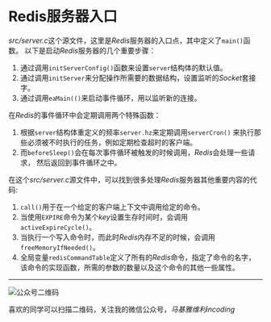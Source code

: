 # Redis服务器入口

*src/server.c*这个源文件，这里是*Redis*服务器的入口点，其中定义了`main()`函数。
以下是启动*Redis*服务器的几个重要步骤：
1. 通过调用`initServerConfig()`函数来设置`server`结构体的默认值。
2. 通过调用`initServer`来分配操作所需要的数据结构，设置监听的*Socket*套接字。
3. 通过调用`eaMain(()`来启动事件循环，用以监听新的连接。

在*Redis*的事件循环中会定期调用两个特殊函数：
1. 根据`server`结构体重定义的频率`server.hz`来定期调用`serverCron()`
来执行那些必须被不时执行的任务，例如定期检查超时的客户端。
2. 而`beforeSleep()`会在每次事件循环被触发的时候调用，*Redis*会处理一些请求，
然后返回到事件循环之中。

在这个*src/server.c*源文件中，可以找到很多处理*Redis*服务器其他重要内容的代码:
1. `call()`用于在一个给定的客户端上下文中调用给定的命令。
2. 当使用`EXPIRE`命令为某个*key*设置生存时间时，会调用`activeExpireCycle()`。
3. 当执行一个写入命令时，而此时*Redis*内存不足的时候，会调用`freeMemoryIfNeeded()`。
4. 全局变量`redisCommandTable`定义了所有的*Redis*命令，指定了命令的名字，
该命令的实现函数，所需的参数的数量以及这个命令的其他一些属性。


***
![公众号二维码](https://machiavelli-1301806039.cos.ap-beijing.myqcloud.com/qrcode_for_gh_836beef2355a_344.jpg)

喜欢的同学可以扫描二维码，关注我的微信公众号，*马基雅维利incoding*